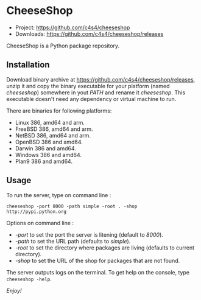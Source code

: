 CheeseShop
==========

- Project: <https://github.com/c4s4/cheeseshop>
- Downloads: <https://github.com/c4s4/cheeseshop/releases>

CheeseShop is a Python package repository.

Installation
------------

Download binary archive at <https://github.com/c4s4/cheeseshop/releases>, unzip it and copy the binary executable for your platform (named *cheeseshop*) somewhere in yout *PATH* and rename it *cheeseshop*. This executable doesn't need any dependency or virtual machine to run.

There are binaries for following platforms:

- Linux 386, amd64 and arm.
- FreeBSD 386, amd64 and arm.
- NetBSD 386, amd64 and arm.
- OpenBSD 386 and amd64.
- Darwin 386 and amd64.
- Windows 386 and amd64.
- Plan9 386 and amd64.

Usage
-----

To run the server, type on command line :

    cheeseshop -port 8000 -path simple -root . -shop http://pypi.python.org

Options on command line :

- *-port* to set the port the server is litening (default to *8000*).
- *-path* to set the URL path (defaults to *simple*).
- *-root* to set the directory where packages are living (defaults to current directory).
- *-shop* to set the URL of the shop for packages that are not found.

The server outputs logs on the terminal. To get help on the console, type `cheeseshop -help`.

*Enjoy!*
